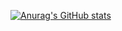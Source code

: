 [![Anurag's GitHub stats](https://github-readme-stats.vercel.app/api?username=miguelesco&show_icons=true&theme=dark)](https://github.com/anuraghazra/github-readme-stats)
